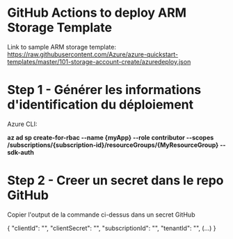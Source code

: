 # GitHub Actions to deploy ARM Storage Template

Link to sample ARM storage template: https://raw.githubusercontent.com/Azure/azure-quickstart-templates/master/101-storage-account-create/azuredeploy.json

# Step 1 - Générer les informations d'identification du déploiement

Azure CLI: 

<b>az ad sp create-for-rbac --name {myApp} --role contributor --scopes /subscriptions/{subscription-id}/resourceGroups/{MyResourceGroup} --sdk-auth</b>

# Step 2 - Creer un secret dans le repo GitHub

Copier l'output de la commande ci-dessus dans un secret GitHub

{
  "clientId": "<GUID>",
  "clientSecret": "<GUID>",
  "subscriptionId": "<GUID>",
  "tenantId": "<GUID>",
  (...)
}




